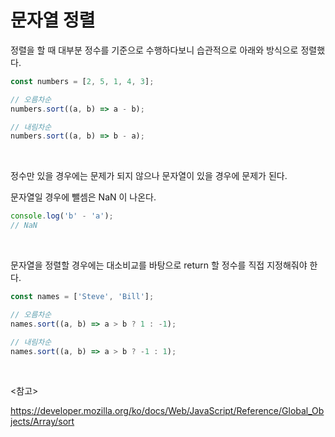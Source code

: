 # 문자열 정렬

정렬을 할 때 대부분 정수를 기준으로 수행하다보니 습관적으로 아래와 방식으로 정렬했다.

```javascript
const numbers = [2, 5, 1, 4, 3];

// 오름차순
numbers.sort((a, b) => a - b);

// 내림차순
numbers.sort((a, b) => b - a);
```

<br>

정수만 있을 경우에는 문제가 되지 않으나 문자열이 있을 경우에 문제가 된다.

문자열일 경우에 뺄셈은 NaN 이 나온다.

```javascript
console.log('b' - 'a');
// NaN
```

<br>

문자열을 정렬할 경우에는 대소비교를 바탕으로 return 할 정수를 직접 지정해줘야 한다.

```javascript
const names = ['Steve', 'Bill'];

// 오름차순
names.sort((a, b) => a > b ? 1 : -1);

// 내림차순
names.sort((a, b) => a > b ? -1 : 1);
```

<br>

<참고>

https://developer.mozilla.org/ko/docs/Web/JavaScript/Reference/Global_Objects/Array/sort

